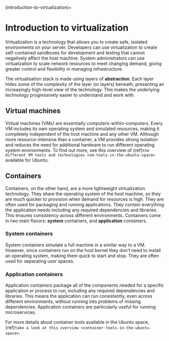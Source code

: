 (introduction-to-virtualization)=
# Introduction to virtualization

Virtualization is a technology that allows you to create safe, isolated environments on your server. Developers can use virtualization to create self-contained sandboxes for development and testing that cannot negatively affect the host machine. System administrators can use virtualization to scale network resources to meet changing demand, giving greater control and flexibility in managing infrastructure.

The virtualisation stack is made using layers of **abstraction**. Each layer hides some of the complexity of the layer (or layers) beneath, presenting an increasingly high-level view of the technology. This makes the underlying technology progressively easier to understand and work with. 

## Virtual machines

Virtual machines (VMs) are essentially computers-within-computers. Every VM includes its own operating system and simulated resources, making it completely independent of the host machine and any other VM. Although more resource-intensive than a container, a VM provides strong isolation and reduces the need for additional hardware to run different operating system environments. To find out more, see this overview of {ref}`the different VM tools and technologies <vm-tools-in-the-ubuntu-space>` available for Ubuntu.

## Containers

Containers, on the other hand, are a more lightweight virtualization technology. They share the operating system of the host machine, so they are much quicker to provision when demand for resources is high. They are often used for packaging and running applications. They contain everything the application needs including any required dependencies and libraries. This ensures consistency across different environments. Containers come in two main flavors: **system** containers, and **application** containers.

### System containers

System containers simulate a full machine in a similar way to a VM. However, since containers run on the host kernel they don't need to install an operating system, making them quick to start and stop. They are often used for separating user spaces.

### Application containers

Application containers package all of the components needed for a specific application or process to run, including any required dependencies and libraries. This means the application can run consistently, even across different environments, without running into problems of missing dependencies. Application containers are particularly useful for running microservices.

For more details about container tools available in the Ubuntu space, {ref}`take a look at this overview <container-tools-in-the-ubuntu-space>`.
